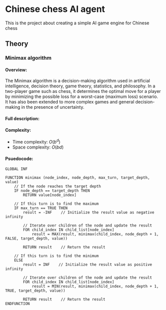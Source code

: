 # Chinese chess AI agent
This is the project about creating a simple AI game engine for Chinese chess

## Theory
### Minimax algorithm
#### Overview:
The Minimax algorithm is a decision-making algorithm used in artificial intelligence, decision theory, game theory, statistics, and philosophy. In a two-player game such as chess, it determines the optimal move for a player by minimizing the possible loss for a worst-case (maximum loss) scenario. It has also been extended to more complex games and general decision-making in the presence of uncertainty.
#### Full description:
#### Complexity:
- Time complexity: $O(b^d)$
- Space complexity: $O(bd)$
#### Psuedocode:
```
GLOBAL INF

FUNCTION minimax (node_index, node_depth, max_turn, target_depth, value)
    // If the node reaches the target depth
    IF node_depth == target_depth THEN
        RETURN value[node_index]
        
    // If this turn is to find the maximum
    IF max_turn == TRUE THEN
        result = -INF    // Initialize the result value as negative infinity

        // Iterate over children of the node and update the result
        FOR child_index IN child_list[node_index]
            result = MAX(result, minimax(child_index, node_depth + 1, FALSE, target_depth, value))

        RETURN result    // Return the result
        
    // If this turn is to find the minimum
    ELSE
        result = INF    // Initialize the result value as positive infinity

        // Iterate over children of the node and update the result
        FOR child_index IN child_list[node_index]
            result = MIN(result, minimax(child_index, node_depth + 1, TRUE, target_depth, value))

        RETURN result    // Return the result
ENDFUNCTION
```

